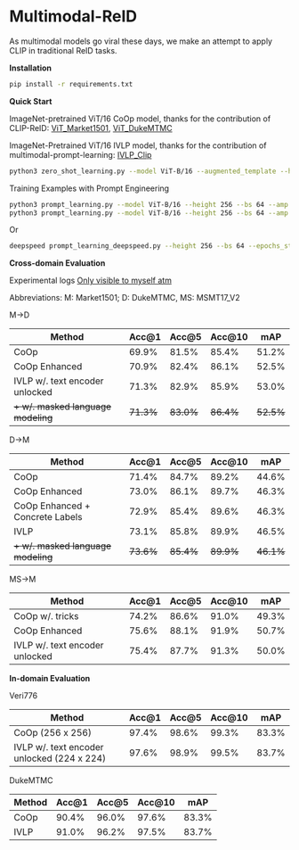 # Multimodal-ReID

As multimodal models go viral these days, we make an attempt to apply CLIP in traditional ReID tasks.

**Installation**

```bash
pip install -r requirements.txt
```

**Quick Start**

ImageNet-pretrained ViT/16 CoOp model, 
thanks for the contribution of CLIP-ReID: 
[ViT_Market1501](https://drive.google.com/file/d/1GnyAVeNOg3Yug1KBBWMKKbT2x43O5Ch7/view), 
[ViT_DukeMTMC](https://drive.google.com/file/d/1ldjSkj-7pXAWmx8on5x0EftlCaolU4dY/view)

ImageNet-Pretrained ViT/16 IVLP model,
thanks for the contribution of multimodal-prompt-learning:
[IVLP_Clip](https://drive.google.com/file/d/1B7BOjQSzISWVxfeNkEM4qHOGeOCuksaJ/view?usp=sharing)

```bash
python3 zero_shot_learning.py --model ViT-B/16 --augmented_template --height 256 --mm --clip_weights xxx
```

Training Examples with Prompt Engineering
```bash
python3 prompt_learning.py --model ViT-B/16 --height 256 --bs 64 --amp --epochs_stage1 120 --epochs_stage2 60 --training_mode ivlp  --test_dataset dukemtmc --vpt_ctx 4
python3 prompt_learning.py --model ViT-B/16 --height 256 --bs 64 --amp --epochs_stage1 120 --epochs_stage2 60 --training_mode ivlp  --train_dataset dukemtmc --test_dataset market1501 --vpt_ctx 2
```
Or
```bash
deepspeed prompt_learning_deepspeed.py --height 256 --bs 64 --epochs_stage1 120 --training_mode ivlp
```

**Cross-domain Evaluation**

Experimental logs [Only visible to myself atm](https://docs.google.com/document/d/1wBPoy53pGGp1bkmO97LpaA_eDzA4s0OPX8hgvXit8E4/edit?usp=sharing)

Abbreviations: M: Market1501; D: DukeMTMC, MS: MSMT17_V2

M->D

| Method                             | Acc@1     | Acc@5     | Acc@10    | mAP       |
|------------------------------------|-----------|-----------|-----------|-----------|
| CoOp                               | 69.9%     | 81.5%     | 85.4%     | 51.2%     |
| CoOp Enhanced                      | 70.9%     | 82.4%     | 86.1%     | 52.5%     |
| IVLP w/. text encoder unlocked     | 71.3%     | 82.9%     | 85.9%     | 53.0%     |
| ~~+ w/. masked language modeling~~ | ~~71.3%~~ | ~~83.0%~~ | ~~86.4%~~ | ~~52.5%~~ |


D->M

| Method                             | Acc@1     | Acc@5     | Acc@10    | mAP       |
|------------------------------------|-----------|-----------|-----------|-----------|
| CoOp                               | 71.4%     | 84.7%     | 89.2%     | 44.6%     |
| CoOp Enhanced                      | 73.0%     | 86.1%     | 89.7%     | 46.3%     |
| CoOp Enhanced + Concrete Labels    | 72.9%     | 85.4%     | 89.6%     | 46.3%     |
| IVLP                               | 73.1%     | 85.8%     | 89.9%     | 46.5%     |
| ~~+ w/. masked language modeling~~ | ~~73.6%~~ | ~~85.4%~~ | ~~89.9%~~ | ~~46.1%~~ |


MS->M

| Method                         | Acc@1 | Acc@5 | Acc@10 | mAP   |
|--------------------------------|-------|-------|--------|-------|
| CoOp w/. tricks                | 74.2% | 86.6% | 91.0%  | 49.3% |
| CoOp Enhanced                  | 75.6% | 88.1% | 91.9%  | 50.7% |
| IVLP w/. text encoder unlocked | 75.4% | 87.7% | 91.3%  | 50.0% |

**In-domain Evaluation**

Veri776

| Method                                     | Acc@1 | Acc@5 | Acc@10 | mAP   |
|--------------------------------------------|-------|-------|--------|-------|
| CoOp (256 x 256)                           | 97.4% | 98.6% | 99.3%  | 83.3% |
| IVLP w/. text encoder unlocked (224 x 224) | 97.6% | 98.9% | 99.5%  | 83.7% |

DukeMTMC

| Method  | Acc@1 | Acc@5 | Acc@10 | mAP   |
|---------|-------|-------|--------|-------|
| CoOp    | 90.4% | 96.0% | 97.6%  | 83.3% |
| IVLP    | 91.0% | 96.2% | 97.5%  | 83.7% |